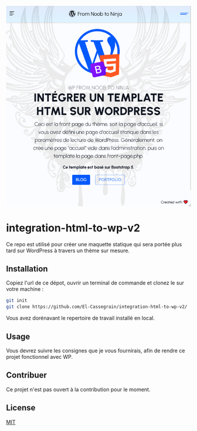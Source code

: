 ![screenshot repo](https://github.com/El-Cassegrain/integration-html-to-wp-v2/blob/main/screenshot.png?raw=true)

# integration-html-to-wp-v2

Ce repo est utilisé pour créer une maquette statique qui sera portée plus tard sur WordPress à travers un thème sur mesure.

## Installation

Copiez l'url de ce dépot, ouvrir un terminal de commande et clonez le sur votre machine :

```bash
git init
git clone https://github.com/El-Cassegrain/integration-html-to-wp-v2/
```
Vous avez dorénavant le repertoire de travail installé en local.


## Usage
Vous devrez suivre les consignes que je vous fournirais, afin de rendre ce projet fonctionnel avec WP.

## Contribuer

Ce projet n'est pas ouvert à la contribution pour le moment.

## License

[MIT](https://choosealicense.com/licenses/mit/)
